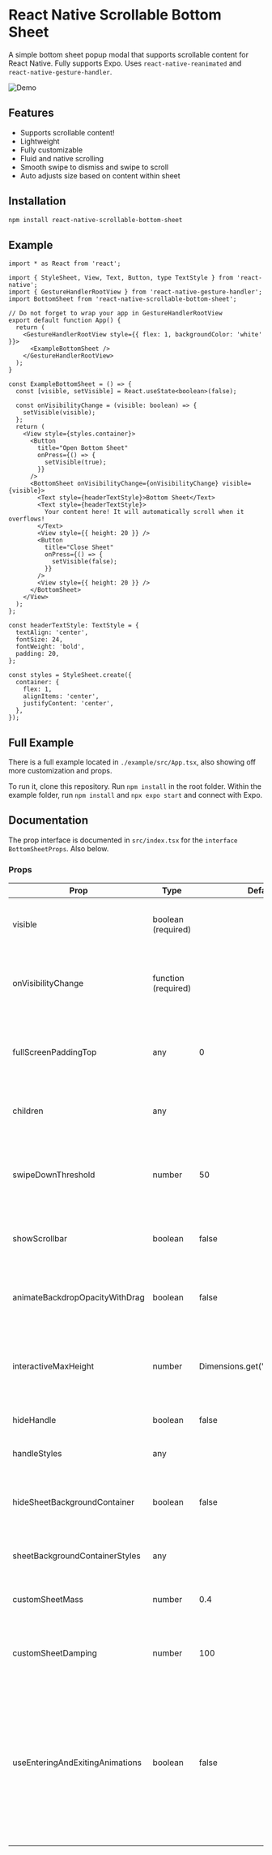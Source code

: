 # React Native Scrollable Bottom Sheet

A simple bottom sheet popup modal that supports scrollable content for React Native. Fully supports Expo. Uses `react-native-reanimated` and `react-native-gesture-handler`.

![Demo](assets/demo.gif)

## Features

- Supports scrollable content!
- Lightweight
- Fully customizable
- Fluid and native scrolling
- Smooth swipe to dismiss and swipe to scroll
- Auto adjusts size based on content within sheet

## Installation

```sh
npm install react-native-scrollable-bottom-sheet
```

## Example

```tsx
import * as React from 'react';

import { StyleSheet, View, Text, Button, type TextStyle } from 'react-native';
import { GestureHandlerRootView } from 'react-native-gesture-handler';
import BottomSheet from 'react-native-scrollable-bottom-sheet';

// Do not forget to wrap your app in GestureHandlerRootView
export default function App() {
  return (
    <GestureHandlerRootView style={{ flex: 1, backgroundColor: 'white' }}>
      <ExampleBottomSheet />
    </GestureHandlerRootView>
  );
}

const ExampleBottomSheet = () => {
  const [visible, setVisible] = React.useState<boolean>(false);

  const onVisibilityChange = (visible: boolean) => {
    setVisible(visible);
  };
  return (
    <View style={styles.container}>
      <Button
        title="Open Bottom Sheet"
        onPress={() => {
          setVisible(true);
        }}
      />
      <BottomSheet onVisibilityChange={onVisibilityChange} visible={visible}>
        <Text style={headerTextStyle}>Bottom Sheet</Text>
        <Text style={headerTextStyle}>
          Your content here! It will automatically scroll when it overflows!
        </Text>
        <View style={{ height: 20 }} />
        <Button
          title="Close Sheet"
          onPress={() => {
            setVisible(false);
          }}
        />
        <View style={{ height: 20 }} />
      </BottomSheet>
    </View>
  );
};

const headerTextStyle: TextStyle = {
  textAlign: 'center',
  fontSize: 24,
  fontWeight: 'bold',
  padding: 20,
};

const styles = StyleSheet.create({
  container: {
    flex: 1,
    alignItems: 'center',
    justifyContent: 'center',
  },
});
```

## Full Example

There is a full example located in `./example/src/App.tsx`, also showing off more customization and props.

To run it, clone this repository. Run `npm install` in the root folder. Within the example folder, run `npm install` and `npx expo start` and connect with Expo.

## Documentation

The prop interface is documented in `src/index.tsx` for the `interface BottomSheetProps`. Also below.

### Props

| Prop                           | Type                | Default                         | Description                                                                                               |
| ------------------------------ | ------------------- | ------------------------------- | --------------------------------------------------------------------------------------------------------- |
| visible                        | boolean (required)  |                                 | Indicates whether the bottom sheet is currently visible or not.                                           |
| onVisibilityChange             | function (required) |                                 | A callback function invoked when the visibility of the bottom sheet changes.                              |
| fullScreenPaddingTop           | any                 | 0                               | Additional padding from the top of the total height when in fully expanded. Defaults to 0.                |
| children                       | any                 |                                 | The content to be displayed inside the bottom sheet.                                                      |
| swipeDownThreshold             | number              | 50                              | The threshold (in pixels) that triggers the swipe down gesture to close the bottom sheet. Defaults to 50. |
| showScrollbar                  | boolean             | false                           | Show the scrollbar or not. Defaults to false.                                                             |
| animateBackdropOpacityWithDrag | boolean             | false                           | Animate the opacity of the backdrop while dragging down the sheet. Defaults to false.                     |
| interactiveMaxHeight           | number              | Dimensions.get('window').height | The interactive height area of the sheet. Recommended to keep this undefined.                             |
| hideHandle                     | boolean             | false                           | Hide the handle for the bottom sheet container.                                                           |
| handleStyles                   | any                 |                                 | Styles for the handle element.                                                                            |
| hideSheetBackgroundContainer   | boolean             | false                           | Hide the background and container for the entire bottom sheet. This also hides the handle.                |
| sheetBackgroundContainerStyles | any                 |                                 | Styles for the container of the bottom sheet.                                                             |
| customSheetMass                | number              | 0.4                             | The mass used for the closing/opening animation of the sheet                                              |
| customSheetDamping             | number              | 100                             | The damping used for the closing/opening animation of the sheet                                           |
| useEnteringAndExitingAnimations | boolean      | false | Use reanimated entering and exiting animations instead of legacy animated values. This can introduce errors with Tab.Navigator and unmounting if enabled, but disables lazy loading 
